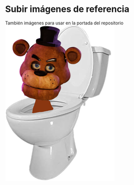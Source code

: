# Subir imágenes de referencia
También imágenes para usar en la portada del repositorio
![Robot](/Multimedia/skibirobot.png)
